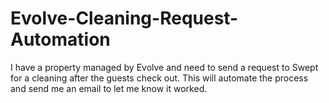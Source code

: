 # Evolve-Cleaning-Request-Automation
I have a property managed by Evolve and need to send a request to Swept for a cleaning after the guests check out. This will automate the process and send me an email to let me know it worked.

